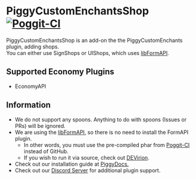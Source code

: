 # PiggyCustomEnchantsShop [![Poggit-CI](https://poggit.pmmp.io/ci.badge/DaPigGuy/PiggyCustomEnchantsShop/PiggyCustomEnchantsShop/master)](https://poggit.pmmp.io/ci/DaPigGuy/PiggyCustomEnchants/~)

PiggyCustomEnchantsShop is an add-on the the PiggyCustomEnchants plugin, adding shops.<br>
You can either use SignShops or UIShops, which uses [libFormAPI](https://github.com/jojoe77777/FormAPI).

## Supported Economy Plugins
* EconomyAPI

## Information
* We do not support any spoons. Anything to do with spoons (Issues or PRs) will be ignored.
* We are using the [libFormAPI](https://github.com/jojoe77777/FormAPI), so there is no need to install the FormAPI plugin.
    * In other words, you must use the pre-compiled phar from [Poggit-CI](https://poggit.pmmp.io/ci/DaPigGuy/PiggyCustomEnchantsShop/~) instead of GitHub.
    * If you wish to run it via source, check out [DEVirion](https://github.com/poggit/devirion).
* Check out our installation guide at [PiggyDocs.](https://piggydocs.aericio.net/PiggyCustomEnchantsShop.html)
* Check out our [Discord Server](https://discord.gg/ZZewRQH) for additional plugin support.
